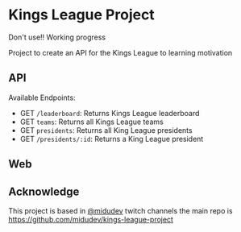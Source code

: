 # Kings League Project

Don't use!! Working progress

Project to create an API for the Kings League to learning motivation

## API

Available Endpoints:

* GET `/leaderboard`: Returns Kings League leaderboard
* GET `teams`: Returns all Kings League teams
* GET `presidents`: Returns all King League presidents
* GET `/presidents/:id`: Returns a King League president 

## Web

## Acknowledge
This project is based in [@midudev](https://twitch.tv/midudev) twitch channels the main repo is https://github.com/midudev/kings-league-project
